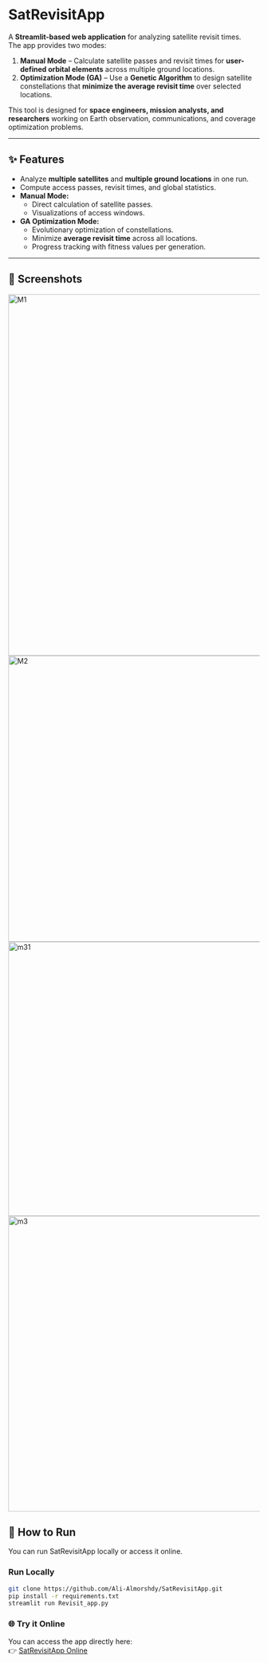 # SatRevisitApp

A **Streamlit-based web application** for analyzing satellite revisit times.  
The app provides two modes:  

1. **Manual Mode** – Calculate satellite passes and revisit times for **user-defined orbital elements** across multiple ground locations.  
2. **Optimization Mode (GA)** – Use a **Genetic Algorithm** to design satellite constellations that **minimize the average revisit time** over selected locations.  

This tool is designed for **space engineers, mission analysts, and researchers** working on Earth observation, communications, and coverage optimization problems.  

---

## ✨ Features

- Analyze **multiple satellites** and **multiple ground locations** in one run.  
- Compute access passes, revisit times, and global statistics.  
- **Manual Mode:**  
  - Direct calculation of satellite passes.  
  - Visualizations of access windows.  
- **GA Optimization Mode:**  
  - Evolutionary optimization of constellations.  
  - Minimize **average revisit time** across all locations.  
  - Progress tracking with fitness values per generation.  

---

## 📸 Screenshots  

<img width="1366" height="725" alt="M1" src="https://github.com/user-attachments/assets/2fd1a019-fc77-49f8-8b4b-e286530b350b" />

<img width="1361" height="574" alt="M2" src="https://github.com/user-attachments/assets/26617d18-4984-41fa-9efa-5662013634e7" />
<img width="1366" height="550" alt="m31" src="https://github.com/user-attachments/assets/52430ad8-34d7-41ab-bdb0-fce22b14533b" />

<img width="1365" height="593" alt="m3" src="https://github.com/user-attachments/assets/8d4e9c22-af30-46a1-a142-ee2f18e20962" />

## 🚀 How to Run

You can run SatRevisitApp locally or access it online.  

### Run Locally  
```bash
git clone https://github.com/Ali-Almorshdy/SatRevisitApp.git
pip install -r requirements.txt
streamlit run Revisit_app.py
```
### 🌐 Try it Online

You can access the app directly here:  
👉 [SatRevisitApp Online](https://ali-almorshdy-satrevisitapp-revisit-app-rvf9ln.streamlit.app/)

